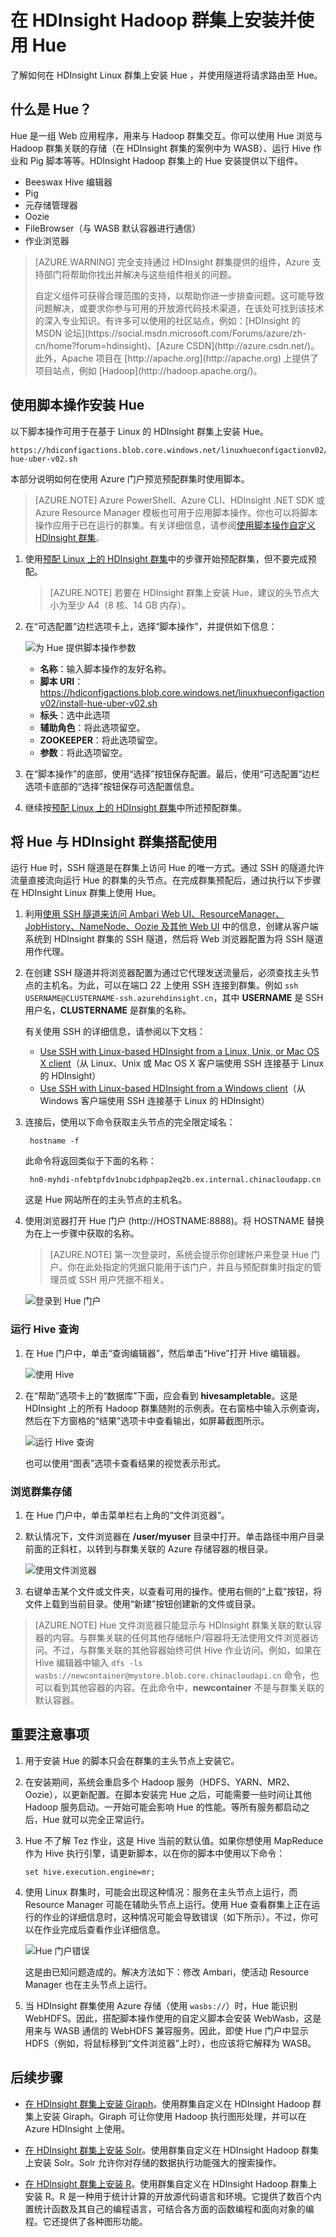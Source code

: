 <properties
	pageTitle="在 HDInsight Linux 群集上将 Hue 与 Hadoop 搭配使用 | Azure"
	description="了解如何在 HDInsight Linux 上安装 Hue 并将其与 Hadoop 群集搭配使用。"
	services="hdinsight"
	documentationCenter=""
	authors="nitinme"
	manager="jhubbard"
	editor="cgronlun"/>

<tags 
	ms.service="hdinsight" 
	ms.workload="big-data" 
	ms.tgt_pltfrm="na" 
	ms.devlang="na" 
	ms.topic="article" 
	ms.date="09/13/2016" 
	wacn.date="02/06/2017" 
	ms.author="nitinme"/>

# 在 HDInsight Hadoop 群集上安装并使用 Hue

了解如何在 HDInsight Linux 群集上安装 Hue ，并使用隧道将请求路由至 Hue。

## 什么是 Hue？

Hue 是一组 Web 应用程序，用来与 Hadoop 群集交互。你可以使用 Hue 浏览与 Hadoop 群集关联的存储（在 HDInsight 群集的案例中为 WASB）、运行 Hive 作业和 Pig 脚本等等。HDInsight Hadoop 群集上的 Hue 安装提供以下组件。

* Beeswax Hive 编辑器
* Pig
* 元存储管理器
* Oozie
* FileBrowser（与 WASB 默认容器进行通信）
* 作业浏览器

> [AZURE.WARNING] 完全支持通过 HDInsight 群集提供的组件，Azure 支持部门将帮助你找出并解决与这些组件相关的问题。
><p>
> 自定义组件可获得合理范围的支持，以帮助你进一步排查问题。这可能导致问题解决，或要求你参与可用的开放源代码技术渠道，在该处可找到该技术的深入专业知识。有许多可以使用的社区站点，例如：[HDInsight 的 MSDN 论坛](https://social.msdn.microsoft.com/Forums/azure/zh-cn/home?forum=hdinsight)、[Azure CSDN](http://azure.csdn.net/)。此外，Apache 项目在 [http://apache.org](http://apache.org) 上提供了项目站点，例如 [Hadoop](http://hadoop.apache.org/)。

## 使用脚本操作安装 Hue

以下脚本操作可用于在基于 Linux 的 HDInsight 群集上安装 Hue。

    https://hdiconfigactions.blob.core.windows.net/linuxhueconfigactionv02/install-hue-uber-v02.sh
    
本部分说明如何在使用 Azure 门户预览预配群集时使用脚本。

> [AZURE.NOTE] Azure PowerShell、Azure CLI、HDInsight .NET SDK 或 Azure Resource Manager 模板也可用于应用脚本操作。你也可以将脚本操作应用于已在运行的群集。有关详细信息，请参阅[使用脚本操作自定义 HDInsight 群集](/documentation/articles/hdinsight-hadoop-customize-cluster-linux/)。

1. 使用[预配 Linux 上的 HDInsight 群集](/documentation/articles/hdinsight-hadoop-provision-linux-clusters/)中的步骤开始预配群集，但不要完成预配。

	> [AZURE.NOTE] 若要在 HDInsight 群集上安装 Hue，建议的头节点大小为至少 A4（8 核、14 GB 内存）。

2. 在“可选配置”边栏选项卡上，选择“脚本操作”，并提供如下信息：

	![为 Hue 提供脚本操作参数](./media/hdinsight-hadoop-hue-linux/hue_script_action.png "为 Hue 提供脚本操作参数")

	* __名称__：输入脚本操作的友好名称。
	* __脚本 URI__：https://hdiconfigactions.blob.core.windows.net/linuxhueconfigactionv02/install-hue-uber-v02.sh
	* __标头__：选中此选项
	* __辅助角色__：将此选项留空。
	* __ZOOKEEPER__：将此选项留空。
	* __参数__：将此选项留空。

3. 在“脚本操作”的底部，使用“选择”按钮保存配置。最后，使用“可选配置”边栏选项卡底部的“选择”按钮保存可选配置信息。

4. 继续按[预配 Linux 上的 HDInsight 群集](/documentation/articles/hdinsight-hadoop-provision-linux-clusters/)中所述预配群集。

## 将 Hue 与 HDInsight 群集搭配使用

运行 Hue 时，SSH 隧道是在群集上访问 Hue 的唯一方式。通过 SSH 的隧道允许流量直接流向运行 Hue 的群集的头节点。在完成群集预配后，通过执行以下步骤在 HDInsight Linux 群集上使用 Hue。

1. 利用[使用 SSH 隧道来访问 Ambari Web UI、ResourceManager、JobHistory、NameNode、Oozie 及其他 Web UI](/documentation/articles/hdinsight-linux-ambari-ssh-tunnel/) 中的信息，创建从客户端系统到 HDInsight 群集的 SSH 隧道，然后将 Web 浏览器配置为将 SSH 隧道用作代理。

2. 在创建 SSH 隧道并将浏览器配置为通过它代理发送流量后，必须查找主头节点的主机名。为此，可以在端口 22 上使用 SSH 连接到群集。例如 `ssh USERNAME@CLUSTERNAME-ssh.azurehdinsight.cn`，其中 __USERNAME__ 是 SSH 用户名，__CLUSTERNAME__ 是群集的名称。

    有关使用 SSH 的详细信息，请参阅以下文档：

    * [Use SSH with Linux-based HDInsight from a Linux, Unix, or Mac OS X client](/documentation/articles/hdinsight-hadoop-linux-use-ssh-unix/)（从 Linux、Unix 或 Mac OS X 客户端使用 SSH 连接基于 Linux 的 HDInsight）
    * [Use SSH with Linux-based HDInsight from a Windows client](/documentation/articles/hdinsight-hadoop-linux-use-ssh-windows/)（从 Windows 客户端使用 SSH 连接基于 Linux 的 HDInsight）

3. 连接后，使用以下命令获取主头节点的完全限定域名：

        hostname -f

    此命令将返回类似于下面的名称：

        hn0-myhdi-nfebtpfdv1nubcidphpap2eq2b.ex.internal.chinacloudapp.cn
    
    这是 Hue 网站所在的主头节点的主机名。

2. 使用浏览器打开 Hue 门户 (http://HOSTNAME:8888)。将 HOSTNAME 替换为在上一步骤中获取的名称。

    > [AZURE.NOTE] 第一次登录时，系统会提示你创建帐户来登录 Hue 门户。你在此处指定的凭据只能用于该门户，并且与预配群集时指定的管理员或 SSH 用户凭据不相关。

	![登录到 Hue 门户](./media/hdinsight-hadoop-hue-linux/HDI.Hue.Portal.Login.png "为 Hue 门户指定凭据")

### 运行 Hive 查询

1. 在 Hue 门户中，单击“查询编辑器”，然后单击“Hive”打开 Hive 编辑器。

	![使用 Hive](./media/hdinsight-hadoop-hue-linux/HDI.Hue.Portal.Hive.png "使用 Hive")

2. 在“帮助”选项卡上的“数据库”下面，应会看到 **hivesampletable**。这是 HDInsight 上的所有 Hadoop 群集随附的示例表。在右窗格中输入示例查询，然后在下方窗格的“结果”选项卡中查看输出，如屏幕截图所示。

	![运行 Hive 查询](./media/hdinsight-hadoop-hue-linux/HDI.Hue.Portal.Hive.Query.png "运行 Hive 查询")

	也可以使用“图表”选项卡查看结果的视觉表示形式。

### 浏览群集存储

1. 在 Hue 门户中，单击菜单栏右上角的“文件浏览器”。

2. 默认情况下，文件浏览器在 **/user/myuser** 目录中打开。单击路径中用户目录前面的正斜杠，以转到与群集关联的 Azure 存储容器的根目录。

	![使用文件浏览器](./media/hdinsight-hadoop-hue-linux/HDI.Hue.Portal.File.Browser.png "使用文件浏览器")

3. 右键单击某个文件或文件夹，以查看可用的操作。使用右侧的“上载”按钮，将文件上载到当前目录。使用“新建”按钮创建新的文件或目录。

> [AZURE.NOTE] Hue 文件浏览器只能显示与 HDInsight 群集关联的默认容器的内容。与群集关联的任何其他存储帐户/容器将无法使用文件浏览器访问。不过，与群集关联的其他容器始终可供 Hive 作业访问。例如，如果在 Hive 编辑器中输入 `dfs -ls wasbs://newcontainer@mystore.blob.core.chinacloudapi.cn` 命令，也可以看到其他容器的内容。在此命令中，**newcontainer** 不是与群集关联的默认容器。

## 重要注意事项

1. 用于安装 Hue 的脚本只会在群集的主头节点上安装它。

2. 在安装期间，系统会重启多个 Hadoop 服务（HDFS、YARN、MR2、Oozie），以更新配置。在脚本安装完 Hue 之后，可能需要一些时间让其他 Hadoop 服务启动。一开始可能会影响 Hue 的性能。等所有服务都启动之后，Hue 就可以完全正常运行。

3.	Hue 不了解 Tez 作业，这是 Hive 当前的默认值。如果你想使用 MapReduce 作为 Hive 执行引擎，请更新脚本，以在你的脚本中使用以下命令：

		set hive.execution.engine=mr;

4.	使用 Linux 群集时，可能会出现这种情况：服务在主头节点上运行，而 Resource Manager 可能在辅助头节点上运行。使用 Hue 查看群集上正在运行的作业的详细信息时，这种情况可能会导致错误（如下所示）。不过，你可以在作业完成后查看作业详细信息。

	![Hue 门户错误](./media/hdinsight-hadoop-hue-linux/HDI.Hue.Portal.Error.png "Hue 门户错误")

	这是由已知问题造成的。解决方法如下：修改 Ambari，使活动 Resource Manager 也在主头节点上运行。

5.	当 HDInsight 群集使用 Azure 存储（使用 `wasbs://`）时，Hue 能识别 WebHDFS。因此，搭配脚本操作使用的自定义脚本会安装 WebWasb，这是用来与 WASB 通信的 WebHDFS 兼容服务。因此，即使 Hue 门户中显示 HDFS（例如，将鼠标移到“文件浏览器”上时），也应该将它解释为 WASB。


## 后续步骤

- [在 HDInsight 群集上安装 Giraph](/documentation/articles/hdinsight-hadoop-giraph-install-linux/)。使用群集自定义在 HDInsight Hadoop 群集上安装 Giraph。Giraph 可让你使用 Hadoop 执行图形处理，并可以在 Azure HDInsight 上使用。

- [在 HDInsight 群集上安装 Solr](/documentation/articles/hdinsight-hadoop-solr-install-linux/)。使用群集自定义在 HDInsight Hadoop 群集上安装 Solr。Solr 允许你对存储的数据执行功能强大的搜索操作。

- [在 HDInsight 群集上安装 R](/documentation/articles/hdinsight-hadoop-r-scripts/)。使用群集自定义在 HDInsight Hadoop 群集上安装 R。R 是一种用于统计计算的开放源代码语言和环境。它提供了数百个内置统计函数及其自己的编程语言，可结合各方面的函数编程和面向对象的编程。它还提供了各种图形功能。

[powershell-install-configure]: /documentation/articles/install-configure-powershell-linux/
[hdinsight-provision]: /documentation/articles/hdinsight-hadoop-provision-linux-clusters/
[hdinsight-cluster-customize]: /documentation/articles/hdinsight-hadoop-customize-cluster-linux/

<!---HONumber=Mooncake_0926_2016-->
